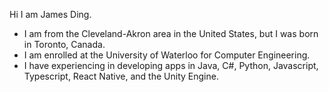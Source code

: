 Hi I am James Ding.
- I am from the Cleveland-Akron area in the United States, but I was born in Toronto, Canada.
- I am enrolled at the University of Waterloo for Computer Engineering.
- I have experiencing in developing apps in Java, C#, Python, Javascript, Typescript, React Native, and the Unity Engine.
